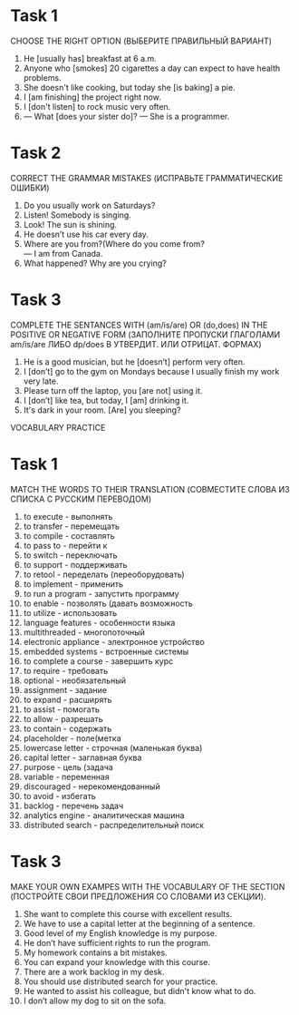 # Task 1
CHOOSE THE RIGHT OPTION (ВЫБЕРИТЕ ПРАВИЛЬНЫЙ ВАРИАНТ)

1. He [usually has] breakfast at 6 a.m.
2. Anyone who [smokes] 20 cigarettes a day can expect to have health problems.
3. She doesn't like cooking, but today she [is baking] a pie.
4. I [am finishing] the project right now.
5. I [don't listen] to rock music very often.
6.  — What [does your sister do]?
    — She is a programmer.
    
# Task 2
CORRECT THE GRAMMAR MISTAKES (ИСПРАВЬТЕ ГРАММАТИЧЕСКИЕ ОШИБКИ)

1. Do you usually work on Saturdays?
2. Listen! Somebody is singing.
3. Look! The sun is shining.
4. He doesn’t use his car every day.
5. Where are you from?(Where do you come from?          
   — I am from Canada.
6. What happened? Why are you crying?

# Task 3
COMPLETE THE SENTANCES WITH (am/is/are) OR (do,does) IN THE POSITIVE OR NEGATIVE FORM (ЗАПОЛНИТЕ ПРОПУСКИ ГЛАГОЛАМИ am/is/are ЛИБО dp/does В УТВЕРДИТ. ИЛИ ОТРИЦАТ. ФОРМАХ)

1. He is a good musician, but he [doesn’t] perform very often.
2. I [don’t] go to the gym on Mondays because I usually finish my work very late.
3. Please turn off the laptop, you [are not] using it.
4. I [don’t] like tea, but today, I [am] drinking it.
5. It's dark in your room. [Are] you sleeping?

VOCABULARY PRACTICE

# Task 1
MATCH THE WORDS TO THEIR TRANSLATION (СОВМЕСТИТЕ СЛОВА ИЗ СПИСКА С РУССКИМ ПЕРЕВОДОМ)

1. to execute  - выполнять
2. to transfer   - перемещать
3. to compile    - составлять
4. to pass to   - перейти к
5. to switch   - переключать
6. to support  - поддерживать
7. to retool  - переделать (переоборудовать)
8. to implement   - применить
9. to run a program  - запустить программу
10. to enable  - позволять (давать возможность
11. to utilize   - использовать
12. language features  - особенности языка
13. multithreaded  - многопоточный
14. electronic appliance  - электронное устройство
15. embedded systems  - встроенные системы
16. to complete a course  - завершить курс
17. to require  - требовать
18. optional   - необязательный
19. assignment   - задание
20. to expand  - расширять
21. to assist  - помогать
22. to allow   - разрешать
23. to contain  - содержать
24. placeholder   - поле(метка
25. lowercase letter   - строчная (маленькая буква)
26. capital letter    - заглавная буква
27. purpose   - цель (задача
28. variable   - переменная
29. discouraged   - нерекомендованный
30. to avoid  - избегать
31. backlog   - перечень задач
32. analytics engine  - аналитическая машина
33. distributed search  - распределительный поиск

# Task 3
MAKE YOUR OWN EXAMPES WITH THE VOCABULARY OF THE SECTION (ПОСТРОЙТЕ СВОИ ПРЕДЛОЖЕНИЯ СО СЛОВАМИ ИЗ СЕКЦИИ). 

1.	She want to complete this course with excellent results.
2.	We have to use a capital letter at the beginning of a sentence.
3.	Good level of my English knowledge is my purpose.
4.	He don’t have sufficient rights to run the program.
5.	My homework contains a bit mistakes.
6.	You can expand your knowledge with this course.
7.	There are a work backlog in my desk.
8.	You should use distributed search for your practice.
9.	He wanted to assist his colleague, but didn't know what to do.
10.	I don’t allow my dog to sit on the sofa.






